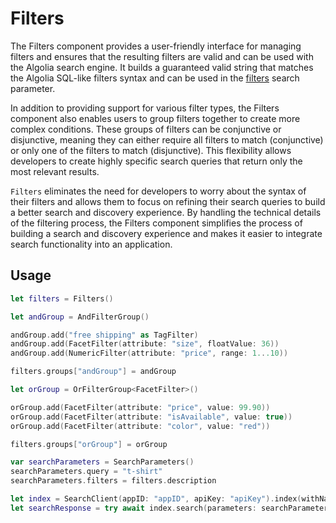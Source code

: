 #  Filters

The Filters component provides a user-friendly interface for managing filters and ensures that the resulting filters are valid and can be used with the Algolia search engine. It builds a guaranteed valid string that matches the Algolia SQL-like filters syntax and can be used in the [filters](https://www.algolia.com/doc/api-reference/api-parameters/filters/) search parameter. 

In addition to providing support for various filter types, the Filters component also enables users to group filters together to create more complex conditions. These groups of filters can be conjunctive or disjunctive, meaning they can either require all filters to match (conjunctive) or only one of the filters to match (disjunctive). This flexibility allows developers to create highly specific search queries that return only the most relevant results.

`Filters` eliminates the need for developers to worry about the syntax of their filters and allows them to focus on refining their search queries to build a better search and discovery experience. By handling the technical details of the filtering process, the Filters component simplifies the process of building a search and discovery experience and makes it easier to integrate search functionality into an application.

## Usage

```swift
let filters = Filters()

let andGroup = AndFilterGroup()

andGroup.add("free shipping" as TagFilter)
andGroup.add(FacetFilter(attribute: "size", floatValue: 36))
andGroup.add(NumericFilter(attribute: "price", range: 1...10))

filters.groups["andGroup"] = andGroup

let orGroup = OrFilterGroup<FacetFilter>()

orGroup.add(FacetFilter(attribute: "price", value: 99.90))
orGroup.add(FacetFilter(attribute: "isAvailable", value: true))
orGroup.add(FacetFilter(attribute: "color", value: "red"))

filters.groups["orGroup"] = orGroup

var searchParameters = SearchParameters()
searchParameters.query = "t-shirt"
searchParameters.filters = filters.description

let index = SearchClient(appID: "appID", apiKey: "apiKey").index(withName: "")
let searchResponse = try await index.search(parameters: searchParameters)
```
